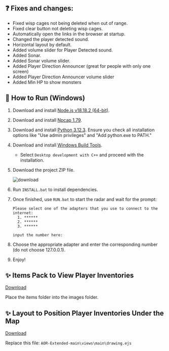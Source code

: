 ## ❓ Fixes and changes:

- Fixed wisp cages not being deleted when out of range.
- Fixed clear button not deleting wisp cages.
- Automatically open the links in the browser at startup.
- Changed the player detected sound.
- Horizontal layout by default.
- Added volume slider for Player Detected sound.
- Added Sonar.
- Added Sonar volume slider.
- Added Player Direction Announcer (great for people with only one screen)
- Added Player Direction Announcer volume slider
- Added Min HP to show monsters

## 🔰 How to Run (Windows)
1. Download and install [Node.js v18.18.2 (64-bit)](https://nodejs.org/dist/v18.18.2/node-v18.18.2-x64.msi).
2. Download and install [Npcap 1.79](https://npcap.com/dist/npcap-1.79.exe).
3. Download and install [Python 3.12.3](https://www.python.org/downloads/). Ensure you check all installation options like "Use admin privileges" and "Add python.exe to PATH."
4. Download and install [Windows Build Tools](https://visualstudio.microsoft.com/thank-you-downloading-visual-studio/?sku=BuildTools).
   - Select `Desktop development with C++` and proceed with the installation.
5. Download the project ZIP file.

   ![download](https://github.com/T0T0W/AOR-Extended/assets/161255413/72cce3c1-47fc-4cbe-bb1f-fa5a95c3dd84)

6. Run `INSTALL.bat` to install dependencies.
7. Once finished, use `RUN.bat` to start the radar and wait for the prompt:
   ```
   Please select one of the adapters that you use to connect to the internet:
     1. ******
     2. ******
     3. ******
   
   input the number here:
   ```
8. Choose the appropriate adapter and enter the corresponding number (do not choose 127.0.0.1).
9. Enjoy!

## ✨ Items Pack to View Player Inventories
[Download](https://github.com/T0T0W/AOR-Extended/releases/tag/Items)

Place the items folder into the images folder.

## ✨ Layout to Position Player Inventories Under the Map
[Download](https://github.com/T0T0W/AOR-Extended/releases/tag/Layout)

Replace this file: `AOR-Extended-main\views\main\drawing.ejs`
